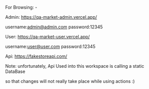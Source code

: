 For Browsing: -

Admin: https://qa-market-admin.vercel.app/

username:admin@admin.com
password:12345

User: https://qa-market-user.vercel.app/

username:user@user.com
password:12345

Api: https://fakestoreapi.com/

Note: unfortunately, Api Used into this workspace is calling a static DataBase

so that changes will not really take place while using actions :)
